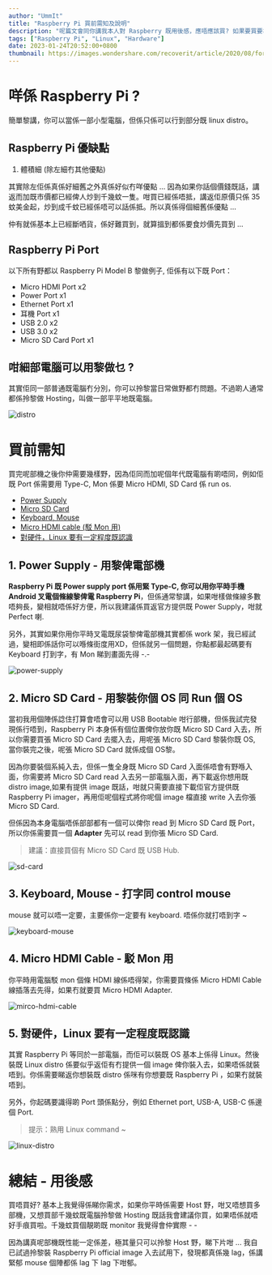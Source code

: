 ```yaml
---
author: "UmmIt"
title: "Raspberry Pi 買前需知及說明"
description: "呢篇文會同你講我本人對 Raspberry 既用後感，應唔應該買? 如果要買要準備啲乜?"
tags: ["Raspberry Pi", "Linux", "Hardware"]
date: 2023-01-24T20:52:00+0800
thumbnail: https://images.wondershare.com/recoverit/article/2020/08/format-sd-card-raspberry-pi-0.jpg
---
```


# 咩係 Raspberry Pi ?

簡單黎講，你可以當係一部小型電腦，但係只係可以行到部分既 linux distro。

## Raspberry Pi 優缺點

1. 體積細 (除左細冇其他優點)

其實除左佢係真係好細舊之外真係好似冇咩優點 ... 因為如果你話個價錢既話，講返而加既市價都已經俾人炒到千幾蚊一隻。咁買已經係唔抵，講返佢原價只係 35 蚊美金起，炒到成千蚊已經係唔可以話係抵。所以真係得個細舊係優點 ...

仲有就係基本上已經斷哂貨，係好難買到，就算搵到都係要食炒價先買到 ...

## Raspberry Pi Port

以下所有野都以 Raspberry Pi Model B 黎做例子, 佢係有以下既 Port：

- Micro HDMI Port x2
- Power Port x1
- Ethernet Port x1
- 耳機 Port x1
- USB 2.0 x2
- USB 3.0 x2
- Micro SD Card Port x1

## 咁細部電腦可以用黎做乜 ?

其實佢同一部普通既電腦冇分別，你可以拎黎當日常做野都冇問題。不過啲人通常都係拎黎做 Hosting，叫做一部平平地既電腦。

![distro](https://hackster.imgix.net/uploads/attachments/1381275/image_nZIpjonlUU.png?auto=compress%2Cformat)

# 買前需知

買完呢部機之後你仲需要幾樣野，因為佢同而加呢個年代既電腦有啲唔同，例如佢既 Port 係需要用 Type-C, Mon 係要 Micro HDMI, SD Card 係 run os.

- [Power Supply](#1-power-supply---用黎俾電部機)
- [Micro SD Card](#2-micro-sd-card---用黎裝你個-os-同-run-個-os)
- [Keyboard, Mouse](#3-keyboard-mouse---打字同-control-mouse)
- [Micro HDMI cable (駁 Mon 用)](#4-micro-hdmi-cable---駁-mon-用)
- [對硬件，Linux 要有一定程度既認識](#5-對硬件linux-要有一定程度既認識)

## 1. Power Supply - 用黎俾電部機

**Raspberry Pi 既 Power supply port 係用緊 Type-C, 你可以用你平時手機 Android 叉電個條線黎俾電 Raspberry Pi**，但係通常黎講，如果咁樣做條線多數唔夠長，變相就唔係好方便，所以我建議係買返官方提供既 Power Supply，咁就 Perfect 喇.

另外，其實如果你用你平時叉電既尿袋黎俾電部機其實都係 work 架，我已經試過，變相即係話你可以喺條街度用XD，但係就另一個問題，你點都最起碼要有 Keyboard 打到字，有 Mon 睇到畫面先得 -.-

![power-supply](https://raspberrypi.dk/wp-content/uploads/2019/06/usb-c-stroemforsyning-raspberry-pi-eu-5v-3a.jpg)

## 2. Micro SD Card - 用黎裝你個 OS 同 Run 個 OS

當初我用個陣係諗住打算會唔會可以用 USB Bootable 咁行部機，但係我試完發現係行唔到，Raspberry Pi 本身係有個位置俾你放你既 Micro SD Card 入去，所以你需要買張 Micro SD Card 去擺入去，用呢張 Micro SD Card 黎裝你既 OS, 當你裝完之後，呢張 Micro SD Card 就係成個 OS黎。

因為你要裝個系純入去，但係一隻全身既 Micro SD Card 入面係唔會有野喺入面，你需要將 Micro SD Card read 入去另一部電腦入面，再下載返你想用既 distro image,如果有提供 image 既話，咁就只需要直接下載佢官方提供既 Raspberry Pi imager，再用佢呢個程式將你呢個 image 檔直接 write 入去你張 Micro SD Card.

但係因為本身電腦唔係部部都有一個可以俾你 read 到 Micro SD Card 既 Port，所以你係需要買一個 **Adapter** 先可以 read 到你張 Micro SD Card.

> 建議：直接買個有 Micro SD Card 既 USB Hub.

![sd-card](https://www.easyshoppi.com/wp-content/uploads/2019/11/vvv2.jpg)

## 3. Keyboard, Mouse - 打字同 control mouse

mouse 就可以唔一定要，主要係你一定要有 keyboard. 唔係你就打唔到字 ~

![keyboard-mouse](https://hocotech.com/wp-content/uploads/2022/02/hoco-gm12-light-and-shadow-rgb-gaming-keyboard-mouse-set-english.jpg)

## 4. Micro HDMI Cable - 駁 Mon 用

你平時用電腦駁 mon 個條 HDMI 線係唔得架，你需要買條係 Micro HDMI Cable 線插落去先得，如果冇就要買 Micro HDMI Adapter.

![mirco-hdmi-cable](https://www.bhphotovideo.com/images/images2500x2500/Pearstone_hdd_1015_High_Speed_HDMI_to_Micro_888043.jpg)

## 5. 對硬件，Linux 要有一定程度既認識

其實 Raspberry Pi 等同於一部電腦，而佢可以裝既 OS 基本上係得 Linux。然後裝既 Linux distro 係要似乎返佢有冇提供一個 image 俾你裝入去，如果唔係就裝唔到。你係需要睇返你想裝既 distro 係咪有你想要既 Raspberry Pi ，如果冇就裝唔到。

另外，你起碼要識得啲 Port 頭係點分，例如 Ethernet port, USB-A, USB-C 係邊個 Port.

>提示：熟用 Linux command ~

![linux-distro](https://149366088.v2.pressablecdn.com/wp-content/uploads/2020/01/distro-board.jpg)

# 總結 - 用後感

買唔買好? 基本上我覺得係睇你需求，如果你平時係需要 Host 野，咁又唔想買多部機，又想買部千幾蚊既電腦拎黎做 Hosting 既話我會建議你買，如果唔係就唔好手痕買啦。千幾蚊買個靚啲既 monitor 我覺得會仲實際 - -

因為講真呢部機既性能一定係差，極其量只可以拎黎 Host 野，睇下片咁 ... 我自已試過拎黎裝 Raspberry Pi official image 入去試用下，發現都真係幾 lag，係講緊郁 mouse 個陣都係 lag 下 lag 下咁郁。
